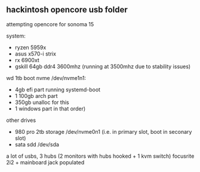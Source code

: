 ## hackintosh opencore usb folder

attempting opencore for sonoma 15

system:
- ryzen 5959x
- asus x570-i strix
- rx 6900xt
- gskill 64gb ddr4 3600mhz (running at 3500mhz due to stability issues)

wd 1tb boot nvme /dev/nvme1n1:
- 4gb efi part running systemd-boot 
- 1 100gb arch part 
- 350gb unalloc for this
- 1 windows part in that order) 

other drives
+ 980 pro 2tb storage /dev/nvme0n1 (i.e. in primary slot, boot in seconary slot)
+ sata sdd /dev/sda 

a lot of usbs, 3 hubs (2 monitors with hubs hooked + 1 kvm switch)
focusrite 2i2 + mainboard jack populated

